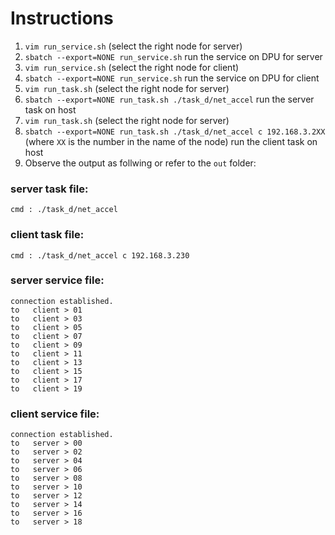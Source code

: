 # Instructions

1. `vim run_service.sh` (select the right node for server)
2. `sbatch --export=NONE run_service.sh` run the service on DPU for server
3. `vim run_service.sh` (select the right node for client)
4. `sbatch --export=NONE run_service.sh` run the service on DPU for client
5. `vim run_task.sh` (select the right node for server)
6. `sbatch --export=NONE run_task.sh ./task_d/net_accel` run the server task on host
7. `vim run_task.sh` (select the right node for server)
8. `sbatch --export=NONE run_task.sh ./task_d/net_accel c 192.168.3.2XX` (where `XX` is the number in the name of the node) run the client task on host
9. Observe the output as follwing or refer to the `out` folder:
### server task file:
```
cmd : ./task_d/net_accel
```
### client task file:
```
cmd : ./task_d/net_accel c 192.168.3.230
```
### server service file:
```
connection established.
to   client > 01
to   client > 03
to   client > 05
to   client > 07
to   client > 09
to   client > 11
to   client > 13
to   client > 15
to   client > 17
to   client > 19
```
### client service file:
```
connection established.
to   server > 00
to   server > 02
to   server > 04
to   server > 06
to   server > 08
to   server > 10
to   server > 12
to   server > 14
to   server > 16
to   server > 18
```

